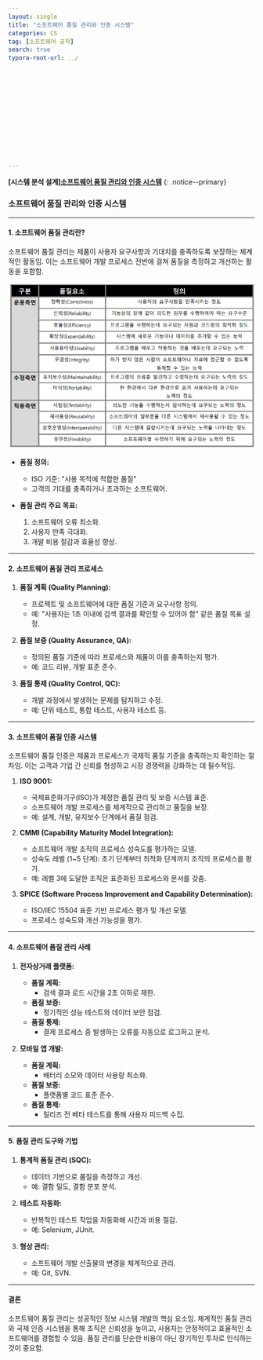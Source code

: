 ```yaml
---
layout: single
title: "소프트웨어 품질 관리와 인증 시스템"
categories: CS
tag: [소프트웨어 공학]
search: true
typora-root-url: ../












---
```




**[**시스템 분석 설계**]**[**소프트웨어 품질 관리와 인증 시스템**](https://park-chanyeong.github.io)
{: .notice--primary}





### **소프트웨어 품질 관리와 인증 시스템**

---

#### **1. 소프트웨어 품질 관리란?**

소프트웨어 품질 관리는 제품이 사용자 요구사항과 기대치를 충족하도록 보장하는 체계적인 활동임. 이는 소프트웨어 개발 프로세스 전반에 걸쳐 품질을 측정하고 개선하는 활동을 포함함.

![image-20241209010341841](/images/2024-12-08-final4/image-20241209010341841.png)

- **품질 정의:**
  - ISO 기준: "사용 목적에 적합한 품질"
  - 고객의 기대를 충족하거나 초과하는 소프트웨어.

- **품질 관리 주요 목표:**
  1. 소프트웨어 오류 최소화.
  2. 사용자 만족 극대화.
  3. 개발 비용 절감과 효율성 향상.

---

#### **2. 소프트웨어 품질 관리 프로세스**

1. **품질 계획 (Quality Planning):**
   - 프로젝트 및 소프트웨어에 대한 품질 기준과 요구사항 정의.
   - 예: "사용자는 1초 이내에 검색 결과를 확인할 수 있어야 함" 같은 품질 목표 설정.

2. **품질 보증 (Quality Assurance, QA):**
   - 정의된 품질 기준에 따라 프로세스와 제품이 이를 충족하는지 평가.
   - 예: 코드 리뷰, 개발 표준 준수.

3. **품질 통제 (Quality Control, QC):**
   - 개발 과정에서 발생하는 문제를 탐지하고 수정.
   - 예: 단위 테스트, 통합 테스트, 사용자 테스트 등.

---

#### **3. 소프트웨어 품질 인증 시스템**

소프트웨어 품질 인증은 제품과 프로세스가 국제적 품질 기준을 충족하는지 확인하는 절차임. 이는 고객과 기업 간 신뢰를 형성하고 시장 경쟁력을 강화하는 데 필수적임.

1. **ISO 9001:**
   - 국제표준화기구(ISO)가 제정한 품질 관리 및 보증 시스템 표준.
   - 소프트웨어 개발 프로세스를 체계적으로 관리하고 품질을 보장.
   - 예: 설계, 개발, 유지보수 단계에서 품질 점검.

2. **CMMI (Capability Maturity Model Integration):**
   - 소프트웨어 개발 조직의 프로세스 성숙도를 평가하는 모델.
   - 성숙도 레벨 (1~5 단계): 초기 단계부터 최적화 단계까지 조직의 프로세스를 평가.
   - 예: 레벨 3에 도달한 조직은 표준화된 프로세스와 문서를 갖춤.

3. **SPICE (Software Process Improvement and Capability Determination):**
   - ISO/IEC 15504 표준 기반 프로세스 평가 및 개선 모델.
   - 프로세스 성숙도와 개선 가능성을 평가.

---

#### **4. 소프트웨어 품질 관리 사례**

1. **전자상거래 플랫폼:**
   - **품질 계획:**
     - 검색 결과 로드 시간을 2초 이하로 제한.
   - **품질 보증:**
     - 정기적인 성능 테스트와 데이터 보안 점검.
   - **품질 통제:**
     - 결제 프로세스 중 발생하는 오류를 자동으로 로그하고 분석.

2. **모바일 앱 개발:**
   - **품질 계획:**
     - 배터리 소모와 데이터 사용량 최소화.
   - **품질 보증:**
     - 플랫폼별 코드 표준 준수.
   - **품질 통제:**
     - 릴리즈 전 베타 테스트를 통해 사용자 피드백 수집.

---

#### **5. 품질 관리 도구와 기법**

1. **통계적 품질 관리 (SQC):**
   - 데이터 기반으로 품질을 측정하고 개선.
   - 예: 결함 밀도, 결함 분포 분석.

2. **테스트 자동화:**
   - 반복적인 테스트 작업을 자동화해 시간과 비용 절감.
   - 예: Selenium, JUnit.

3. **형상 관리:**
   - 소프트웨어 개발 산출물의 변경을 체계적으로 관리.
   - 예: Git, SVN.

---

#### **결론**

소프트웨어 품질 관리는 성공적인 정보 시스템 개발의 핵심 요소임. 체계적인 품질 관리와 국제 인증 시스템을 통해 조직은 신뢰성을 높이고, 사용자는 안정적이고 효율적인 소프트웨어를 경험할 수 있음. 품질 관리를 단순한 비용이 아닌 장기적인 투자로 인식하는 것이 중요함.
